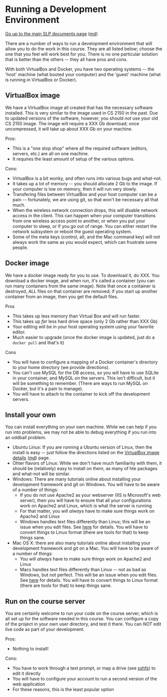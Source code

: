 Running a Development Environment
=================================

[Go up to the main SLP documents page](index.html) ([md](index.md))

There are a number of ways to run a development environment that will allow you to do the work in this course.  They are all listed below; choose the one that you feel will work best for you.  There is no one particular solution that is better than the others -- they all have pros and cons.

With both VirtualBox and Docker, you have two operating systems -- the 'host' machine (what booted your computer) and the 'guest' machine (what is running in VirtualBox or Docker).

VirtualBox image
----------------

We have a VirtualBox image all created that has the necessary software installed.  This is very similar to the image used in CS 2150 in the past.  Due to updated versions of the software, however, you should *not* use your old CS 2150 image.  The image will require a XXX Gb download; once uncompressed, it will take up about XXX Gb on your machine.

Pros:

- This is a "one stop shop" where all the required software (editors, servers, etc.) are all on one machine.
- It requires the least amount of setup of the various options.

Cons:

- VirtualBox is a bit wonky, and often runs into various bugs and what-not.
- It takes up a lot of memory -- you should allocate 2 Gb to the image.  If your computer is low on memory, then it will run very slowly.
- Transfering files between VirtualBox and your host computer can be a pain -- fortunately, we are using git, so that won't be necessary all that much.
- When the wireless network connection drops, this will disable network access in the client.  This can happen when your computer transitions from one wireless access point to another, or when you put your computer to sleep, or if you go out of range.  You can either restart the network subsystem or reboot the guest operating system.
- Some of the meta keys (control, alt, and the Mac command key) will not always work the same as you would expect, which can frustrate some people.


Docker image
------------

We have a docker image ready for you to use.  To download it, do XXX.  You download a docker image, and when run, it's called a container (you can run many containers from the same image).  Note that once a container is destroyed, *ALL* files on that container are removed; if you start up another container from an image, then you get the default files.

Pros

- This takes up less memory than Virtual Box and will run faster.
- This takes up *far* less hard drive space (only 2 Gb rather than XXX Gb)
- Your editing will be in your host operating system using your favorite editor.
- Much easier to upgrade (once the docker image is updated, just do a `docker pull` and that's it)

Cons

- You will have to configure a mapping of a Docker container's directory to your home directory (we provide directions).
- You can't use MySQL for the DB access, so you will have to use SQLite in your container, and MySQL on the servers.  This isn't difficult, but it will be something to remember.  (There are ways to run MySQL on Docker, but it's a pain to manage).
- You will have to attach to the container to kick off the development servers.


Install your own
----------------

You can install everything on your own machine.  While we can help if you run into problems, we may not be able to debug everything if you run into an oddball problem.

- Ubuntu Linux: If you are running a Ubuntu version of Linux, then the install is easy -- just follow the directions listed on the [VirtualBox image details](virtualbox-image-details.html) ([md](virtualbox-image-details.md)) page.
- Ohter flavors of Linux: While we don't have much familiarity with them, it should be (relatively) easy to install on them, as many of hte packages and what-not will be similar.
- Windows: There are many tutorials online about installing your development framework and git on Windows.  You will have to be aware of a number of things:
    - If you do not use Apache2 as your webserver (IIS is Microsoft's web server), then you will have to ensure that all your configurations work on Apache2 and Linux, which is what the server is running
	- For that matter, you will *always* have to make sure things work on Apache2 and Linux
	- Windows handles text files differently than Linux; this will be an issue when you edit files.  See [here](https://en.wikipedia.org/wiki/Text_file#Formats) for details.  You will have to convert things to Linux format (there are tools for that) to keep things sane.
- Mac OS X: there are also many tutorials online about installing your development framework and git on a Mac.  You will have to be aware of a number of things:
	- You will *always* have to make sure things work on Apache2 and Linux
	- Macs handles text files differently than Linux -- not as bad as Windows, but not perfect.  This will be an issue when you edit files.  See [here](https://en.wikipedia.org/wiki/Text_file#Formats) for details.  You will have to convert things to Linux format (there are tools for that) to keep things sane.

Run on the course server
------------------------

You are certainly welcome to run your code on the course server, which is all set up for the software needed in this course.  You can configure a copy of the project in your own user directory, and test it there.  You can *NOT* edit live code as part of your development.

Pros:

- Nothing to install!

Cons:

- You have to work through a text prompt, or map a drive (see [sshfs](https://en.wikipedia.org/wiki/SSHFS)) to edit it directly
- You will have to configure your account to run a second version of the web application
- For these reasons, this is the least popular option
